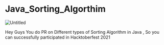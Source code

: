 # Java_Sorting_Algorthim

![Untitled](https://user-images.githubusercontent.com/55308841/135750163-2f8946e0-5617-43b0-a6ee-7b4c69d7d06f.png)


Hey Guys You do PR on Different types of Sorting Algorithm in Java , So you can successfully participated in Hacktoberfest 2021
